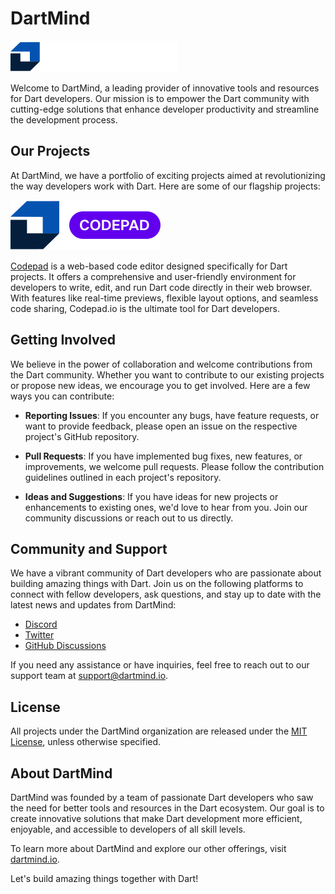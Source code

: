 # DartMind

![DartMind Logo](images/dartmind_logo.svg)

Welcome to DartMind, a leading provider of innovative tools and resources for Dart developers. Our mission is to empower the Dart community with cutting-edge solutions that enhance developer productivity and streamline the development process.

## Our Projects

At DartMind, we have a portfolio of exciting projects aimed at revolutionizing the way developers work with Dart. Here are some of our flagship projects:

![Codepad.io Logo](images/codepad_logo.svg)

[Codepad](https://codepad.dartmind.io) is a web-based code editor designed specifically for Dart projects. It offers a comprehensive and user-friendly environment for developers to write, edit, and run Dart code directly in their web browser. With features like real-time previews, flexible layout options, and seamless code sharing, Codepad.io is the ultimate tool for Dart developers.

<!-- ### DartLint

![DartLint Logo](images/dartlint-logo.png)

[DartLint](https://github.com/dartmind/dartlint) is a powerful static analysis tool for Dart code. It helps developers identify potential issues, enforce coding conventions, and maintain high code quality. DartLint integrates seamlessly with popular IDEs and can be customized to suit your project's specific needs.

### DartDoc

![DartDoc Logo](images/dartdoc-logo.png)

[DartDoc](https://github.com/dartmind/dartdoc) is a documentation generator for Dart projects. It automatically generates beautiful and informative documentation based on your code's comments and annotations. DartDoc makes it easy to create and maintain comprehensive documentation for your Dart libraries and APIs. -->

## Getting Involved

We believe in the power of collaboration and welcome contributions from the Dart community. Whether you want to contribute to our existing projects or propose new ideas, we encourage you to get involved. Here are a few ways you can contribute:

- **Reporting Issues**: If you encounter any bugs, have feature requests, or want to provide feedback, please open an issue on the respective project's GitHub repository.

- **Pull Requests**: If you have implemented bug fixes, new features, or improvements, we welcome pull requests. Please follow the contribution guidelines outlined in each project's repository.

- **Ideas and Suggestions**: If you have ideas for new projects or enhancements to existing ones, we'd love to hear from you. Join our community discussions or reach out to us directly.

## Community and Support

We have a vibrant community of Dart developers who are passionate about building amazing things with Dart. Join us on the following platforms to connect with fellow developers, ask questions, and stay up to date with the latest news and updates from DartMind:

- [Discord](https://discord.gg/dart_mind)
- [Twitter](https://twitter.com/dartmind)
- [GitHub Discussions](https://github.com/dartmind-IO/discussions)

If you need any assistance or have inquiries, feel free to reach out to our support team at support@dartmind.io.

## License

All projects under the DartMind organization are released under the [MIT License](https://opensource.org/licenses/MIT), unless otherwise specified.

## About DartMind

DartMind was founded by a team of passionate Dart developers who saw the need for better tools and resources in the Dart ecosystem. Our goal is to create innovative solutions that make Dart development more efficient, enjoyable, and accessible to developers of all skill levels.

To learn more about DartMind and explore our other offerings, visit [dartmind.io](https://dartmind.io).

Let's build amazing things together with Dart!
